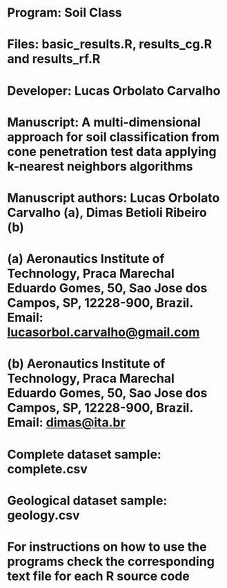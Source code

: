 # Program: Soil Class
# Files: basic_results.R, results_cg.R and results_rf.R
# Developer: Lucas Orbolato Carvalho
# Manuscript: A multi-dimensional approach for soil classification from cone penetration test data applying k-nearest neighbors algorithms
# Manuscript authors: Lucas Orbolato Carvalho (a), Dimas Betioli Ribeiro (b)
# (a) Aeronautics Institute of Technology, Praca Marechal Eduardo Gomes, 50, Sao Jose dos Campos, SP, 12228-900, Brazil. Email: lucasorbol.carvalho@gmail.com
# (b) Aeronautics Institute of Technology, Praca Marechal Eduardo Gomes, 50, Sao Jose dos Campos, SP, 12228-900, Brazil. Email: dimas@ita.br
# Complete dataset sample: complete.csv
# Geological dataset sample: geology.csv
# For instructions on how to use the programs check the corresponding text file for each R source code


